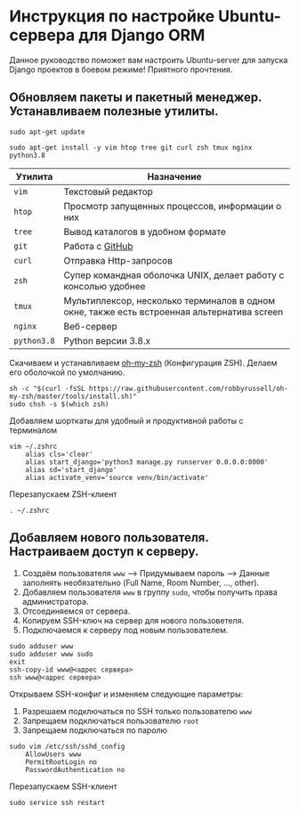# Инструкция по настройке Ubuntu-сервера для Django ORM
Данное руководство поможет вам настроить Ubuntu-server для запуска Django проектов в боевом режиме! Приятного прочтения.


## Обновляем пакеты и пакетный менеджер. Устанавливаем полезные утилиты.
```
sudo apt-get update
```
```
sudo apt-get install -y vim htop tree git curl zsh tmux nginx python3.8
```


Утилита  | Назначение
------------- | -------------
`vim`  | Текстовый редактор
`htop`  | Просмотр запущенных процессов, информации о них
`tree`  | Вывод каталогов в удобном формате
`git`  | Работа с [GitHub](https://github.com/)
`curl`  | Отправка Http-запросов
`zsh`  | Супер командная оболочка UNIX, делает работу с консолью удобнее
`tmux`  | Мультиплексор, несколько терминалов в одном окне, также есть встроенная альтернатива screen
`nginx`  | Веб-сервер
`python3.8`  | Python версии 3.8.x

Скачиваем и устанавливаем [oh-my-zsh](https://github.com/robbyrussell/oh-my-zsh) (Конфигурация ZSH). Делаем его оболочкой по умолчанию.
```
sh -c "$(curl -fsSL https://raw.githubusercontent.com/robbyrussell/oh-my-zsh/master/tools/install.sh)"
sudo chsh -s $(which zsh)
```
Добавляем шорткаты для удобный и продуктивной работы с терминалом
```
vim ~/.zshrc
    alias cls='clear'
    alias start_django='python3 manage.py runserver 0.0.0.0:8000'
    alias sd='start_django'
    alias activate_venv='source venv/bin/activate'
```
Перезапускаем ZSH-клиент
```
. ~/.zshrc
```
## Добавляем нового пользователя. Настраиваем доступ к серверу.
1. Создаём пользователя `www` --> Придумываем пароль --> Данные заполнять необязательно (Full Name, Room Number, ..., other).
2. Добавляем пользователя `www` в группу `sudo`, чтобы получить права администратора.
3. Отсоединяемся от сервера.
4. Копируем SSH-ключ на сервер для нового пользоветеля.
5. Подключаемся к серверу под новым пользователем.

```
sudo adduser www
sudo adduser www sudo
exit
ssh-copy-id www@<адрес сервера>
ssh www@<адрес сервера>
```
Открываем SSH-конфиг и изменяем следующие параметры:
1. Разрешаем подключаться по SSH только пользователю `www`
2. Запрещаем подключаться пользователю `root`
3. Запрещаем подключаться по паролю
```
sudo vim /etc/ssh/sshd_config
    AllowUsers www
    PermitRootLogin no
    PasswordAuthentication no
```
Перезапускаем SSH-клиент
```
sudo service ssh restart
```




